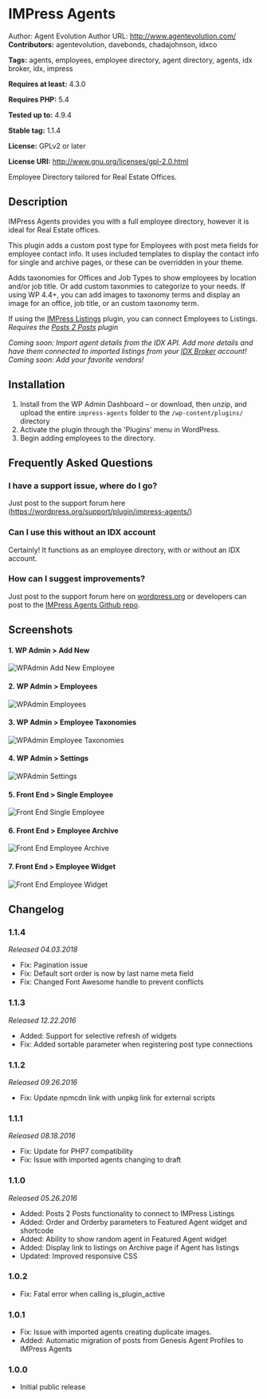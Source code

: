 # IMPress Agents #
Author: Agent Evolution
Author URL: http://www.agentevolution.com/
**Contributors:** agentevolution, davebonds, chadajohnson, idxco

**Tags:** agents, employees, employee directory, agent directory, agents, idx broker, idx, impress

**Requires at least:** 4.3.0

**Requires PHP:** 5.4

**Tested up to:** 4.9.4

**Stable tag:** 1.1.4

**License:** GPLv2 or later

**License URI:** http://www.gnu.org/licenses/gpl-2.0.html


Employee Directory tailored for Real Estate Offices.

## Description ##

IMPress Agents provides you with a full employee directory, however it is ideal for Real Estate offices.

This plugin adds a custom post type for Employees with post meta fields for employee contact info. It uses included templates to display the contact info for single and archive pages, or these can be overridden in your theme.

Adds taxonomies for Offices and Job Types to show employees by location and/or job title. Or add custom taxonmies to categorize to your needs. If using WP 4.4+, you can add images to taxonomy terms and display an image for an office, job title, or an custom taxonomy term.

If using the [IMPress Listings](https://wordpress.org/plugins/wp-listings/) plugin, you can connect Employees to Listings. *Requires the [Posts 2 Posts](https://wordpress.org/plugins/posts-to-posts/) plugin*

*Coming soon: Import agent details from the IDX API. Add more details and have them connected to imported listings from your [IDX Broker](http://www.idxbroker.com/) account!*
*Coming soon: Add your favorite vendors!*

## Installation ##

1. Install from the WP Admin Dashboard – or download, then unzip, and upload the entire `impress-agents` folder to the `/wp-content/plugins/` directory
2. Activate the plugin through the 'Plugins' menu in WordPress.
3. Begin adding employees to the directory.

## Frequently Asked Questions ##

### I have a support issue, where do I go? ###
Just post to the support forum here (https://wordpress.org/support/plugin/impress-agents/)

### Can I use this without an IDX account ###
Certainly! It functions as an employee directory, with or without an IDX account.

### How can I suggest improvements? ###
Just post to the support forum here on [wordpress.org](https://wordpress.org/support/plugin/impress-agents/) or developers can post to the [IMPress Agents Github repo](https://github.com/agentevolution/impress-agents).

## Screenshots ##

#### 1. WP Admin > Add New ####
![WPAdmin Add New Employee](images/screenshots/1-WPAdmin-AddNew.png)


#### 2. WP Admin > Employees ####
![WPAdmin Employees](images/screenshots/2-WPAdmin-Employees.png)


#### 3. WP Admin > Employee Taxonomies ####
![WPAdmin Employee Taxonomies](images/screenshots/3-WPAdmin-EmployeeTaxonomies.png)


#### 4. WP Admin > Settings ####
![WPAdmin Settings](images/screenshots/4-WPAdmin-Settings.png)


#### 5. Front End > Single Employee ####
![Front End Single Employee](images/screenshots/5-FrontEnd-SingleEmployee.png)


#### 6. Front End > Employee Archive ####
![Front End Employee Archive](images/screenshots/6-FrontEnd-EmployeeArchive.png)


#### 7. Front End > Employee Widget ####
![Front End Employee Widget](images/screenshots/7-FrontEnd-EmployeeWidget.png)


## Changelog ##

### 1.1.4 ###
*Released 04.03.2018*
* Fix: Pagination issue
* Fix: Default sort order is now by last name meta field
* Fix: Changed Font Awesome handle to prevent conflicts

### 1.1.3 ###
*Released 12.22.2016*
* Added: Support for selective refresh of widgets
* Fix: Added sortable parameter when registering post type connections

### 1.1.2 ###
*Released 09.26.2016*
* Fix: Update npmcdn link with unpkg link for external scripts

### 1.1.1 ###
*Released 08.18.2016*
* Fix: Update for PHP7 compatibility
* Fix: Issue with imported agents changing to draft

### 1.1.0 ###
*Released 05.26.2016*
* Added: Posts 2 Posts functionality to connect to IMPress Listings
* Added: Order and Orderby parameters to Featured Agent widget and shortcode
* Added: Ability to show random agent in Featured Agent widget
* Added: Display link to listings on Archive page if Agent has listings
* Updated: Improved responsive CSS

### 1.0.2 ###
* Fix: Fatal error when calling is_plugin_active

### 1.0.1 ###
* Fix: Issue with imported agents creating duplicate images.
* Added: Automatic migration of posts from Genesis Agent Profiles to IMPress Agents

### 1.0.0 ###
* Initial public release
